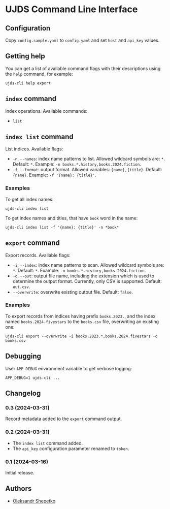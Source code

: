 # UJDS Command Line Interface

## Configuration

Copy `config.sample.yaml` to `config.yaml` and set `host` and `api_key` values.

## Getting help

You can get a list of available command flags with their descriptions using the `help` command, for example:

```shell
ujds-cli help export
```

## `index` command

Index operations. Available commands:

- `list`

## `index list` command

List indices. Available flags:

- `-n`, `--names`: index name patterns to list. Allowed wildcard symbols are: `*`. Default: `*`.
  Example: `-n books.*.history,books.2024.fiction`.
- `-f`, `--format`: output format. Allowed variables: `{name}`, `{title}`. Default: `{name}`.
  Example: `-f '{name}: {title}'`.

### Examples

To get all index names:

```shell
ujds-cli index list
```

To get index names and titles, that have `book` word in the name:

```shell
ujds-cli index list -f '{name}: {title}' -n *book*
```

## `export` command

Export records. Available flags:

- `-i`, `--index`: index name patterns to scan. Allowed wildcard symbols are: `*`. Default: `*`.
  Example: `-n books.*.history,books.2024.fiction`.
- `-o`, `--out`: output file name, including the extension which is used to determine the output format. Currently, only
  CSV is supported. Default: `out.csv`.
- `--overwrite`: overwrite existing output file. Default: `false`.

### Examples

To export records from indices having prefix `books.2023.`, and the index named `books.2024.fivestars` to
the `books.csv` file, overwriting an existing one:

```shell
ujds-cli export --overwrite -i books.2023.*,books.2024.fivestars -o books.csv
```

## Debugging

User `APP_DEBUG` environment variable to get verbose logging:

```shell
APP_DEBUG=1 ujds-cli ...
```

## Changelog

### 0.3 (2024-03-31)

Record metadata added to the `export` command output.

### 0.2 (2024-03-31)

- The `index list` command added.
- The `api_key` configuration parameter renamed to `token`.

### 0.1 (2024-03-16)

Initial release.

## Authors

- [Oleksandr Shepetko](https://shepetko.com)
